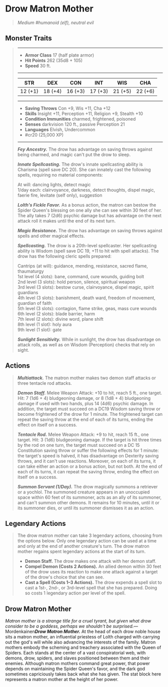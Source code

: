 # Drow Matron Mother
>*Medium #humanoid (elf), neutral evil*
## Monster Traits
>___
>- **Armor Class** 17 (half plate armor)
>- **Hit Points** 262 (35d8 + 105)
>- **Speed** 30 ft.
>___
>|STR|DEX|CON|INT|WIS|CHA|
>|:---:|:---:|:---:|:---:|:---:|:---:|
>|12 (+1)|18 (+4)|16 (+3)|17 (+3)|21 (+5)|22 (+6)|
>___
>- **Saving Throws** Con +9, Wis +11, Cha +12
>- **Skills** Insight +11, Perception +11, Religion +9, Stealth +10
>- **Condition Immunities** charmed, frightened, poisoned
>- **Senses** darkvision 120 ft., passive Perception 21
>- **Languages** Elvish, Undercommon
>- #cr20 (25,000 XP)
>___
>***Fey Ancestry.*** The drow has advantage on saving throws against being charmed, and magic can't put the drow to sleep.  
>
>***Innate Spellcasting.*** The drow's innate spellcasting ability is Charisma (spell save DC 20). She can innately cast the following spells, requiring no material components:  
>
>At will: dancing lights, detect magic  
>1/day each: clairvoyance, darkness, detect thoughts, dispel magic, faerie fire, levitate (self only), suggestion  
>
>
>***Lolth's Fickle Favor.*** As a bonus action, the matron can bestow the Spider Queen's blessing on one ally she can see within 30 feet of her. The ally takes 7 (2d6) psychic damage but has advantage on the next attack roll it makes until the end of its next turn.  
>
>***Magic Resistance.*** The drow has advantage on saving throws against spells and other magical effects.  
>
>***Spellcasting.*** The drow is a 20th-level spellcaster. Her spellcasting ability is Wisdom (spell save DC 19, +11 to hit with spell attacks). The drow has the following cleric spells prepared:  
>
>Cantrips (at will): guidance, mending, resistance, sacred flame, thaumaturgy  
>1st level (4 slots): bane, command, cure wounds, guiding bolt  
>2nd level (3 slots): hold person, silence, spiritual weapon  
>3rd level (3 slots): bestow curse, clairvoyance, dispel magic, spirit guardians  
>4th level (3 slots): banishment, death ward, freedom of movement, guardian of faith  
>5th level (3 slots): contagion, flame strike, geas, mass cure wounds  
>6th level (2 slots): blade barrier, harm  
>7th level (2 slots): divine word, plane shift  
>8th level (1 slot): holy aura  
>9th level (1 slot): gate  
>
>
>***Sunlight Sensitivity.*** While in sunlight, the drow has disadvantage on attack rolls, as well as on Wisdom (Perception) checks that rely on sight.  
>
## Actions
>***Multiattack.*** The matron mother makes two demon staff attacks or three tentacle rod attacks.  
>
>***Demon Staff.*** Melee Weapon Attack: +10 to hit, reach 5 ft., one target. Hit: 7 (1d6 + 4) bludgeoning damage, or 8 (1d8 + 4) bludgeoning damage if used with two hands, plus 14 (4d6) psychic damage. In addition, the target must succeed on a DC19 Wisdom saving throw or become frightened of the drow for 1 minute. The frightened target can repeat the saving throw at the end of each of its turns, ending the effect on itself on a success.  
>
>***Tentacle Rod.*** Melee Weapon Attack: +9 to hit, reach 15 ft., one target. Hit: 3 (1d6) bludgeoning damage. If the target is hit three times by the rod on one turn, the target must succeed on a DC 15 Constitution saving throw or suffer the following effects for 1 minute: the target's speed is halved, it has disadvantage on Dexterity saving throws, and it can't use reactions. Moreover, on each of its turns, it can take either an action or a bonus action, but not both. At the end of each of its turns, it can repeat the saving throw, ending the effect on itself on a success.  
>
>***Summon Servant (1/Day).*** The drow magically summons a retriever or a yochlol. The summoned creature appears in an unoccupied space within 60 feet of its summoner, acts as an ally of its summoner, and can't summon other demons. It remains for 10 minutes, until it or its summoner dies, or until its summoner dismisses it as an action.  
>
## Legendary Actions
>The drow matron mother can take 3 legendary actions, choosing from the options below. Only one legendary action can be used at a time and only at the end of another creature's turn. The drow matron mother regains spent legendary actions at the start of its turn.
>
>- **Demon Staff.** The drow makes one attack with her demon staff.
>- **Compel Demon (Costs 2 Actions).** An allied demon within 30 feet of the drow uses its reaction to make one attack against a target of the drow's choice that she can see.
>- **Cast a Spell (Costs 1–3 Actions).** The drow expends a spell slot to cast a 1st-, 2nd-, or 3rd-level spell that she has prepared. Doing so costs 1 legendary action per level of the spell.
## Drow Matron Mother
*Matron mother is a strange title for a cruel tyrant, but given what drow consider to be a goddess, perhaps we shouldn't be surprised.*— Mordenkainen***Drow Matron Mother.*** At the head of each drow noble house sits a matron mother, an influential priestess of Lolth charged with carrying out the god's will while also advancing the interests of the family. Matron mothers embody the scheming and treachery associated with the Queen of Spiders. Each stands at the center of a vast conspiratorial web, with demons, drow, spiders, and slaves positioned between them and their enemies. Although matron mothers command great power, that power depends on maintaining the Spider Queen's favor, and the dark god sometimes capriciously takes back what she has given. The stat block here represents a matron mother at the height of her power.